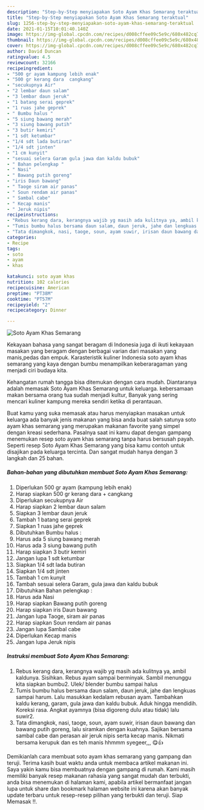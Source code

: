 ```yaml
---
description: "Step-by-Step menyiapakan Soto Ayam Khas Semarang teraktual"
title: "Step-by-Step menyiapakan Soto Ayam Khas Semarang teraktual"
slug: 1256-step-by-step-menyiapakan-soto-ayam-khas-semarang-teraktual
date: 2021-01-15T10:01:40.140Z
image: https://img-global.cpcdn.com/recipes/d008cffee09c5e9c/680x482cq70/soto-ayam-khas-semarang-foto-resep-utama.jpg
thumbnail: https://img-global.cpcdn.com/recipes/d008cffee09c5e9c/680x482cq70/soto-ayam-khas-semarang-foto-resep-utama.jpg
cover: https://img-global.cpcdn.com/recipes/d008cffee09c5e9c/680x482cq70/soto-ayam-khas-semarang-foto-resep-utama.jpg
author: David Duncan
ratingvalue: 4.5
reviewcount: 32166
recipeingredient:
- "500 gr ayam kampung lebih enak"
- "500 gr kerang dara  cangkang"
- "secukupnya Air"
- "2 lembar daun salam"
- "3 lembar daun jeruk"
- "1 batang serai geprek"
- "1 ruas jahe geprek"
- " Bumbu halus "
- "5 siung bawang merah"
- "3 siung bawang putih"
- "3 butir kemiri"
- "1 sdt ketumbar"
- "1/4 sdt lada butiran"
- "1/4 sdt jinten"
- "1 cm kunyit"
- "sesuai selera Garam gula jawa dan kaldu bubuk"
- " Bahan pelengkap "
- " Nasi"
- " Bawang putih goreng"
- "iris Daun bawang"
- " Taoge siram air panas"
- " Soun rendam air panas"
- " Sambal cabe"
- " Kecap manis"
- " Jeruk nipis"
recipeinstructions:
- "Rebus kerang dara, kerangnya wajib yg masih ada kulitnya ya, ambil kaldunya. Sisihkan. Rebus ayam sampai berminyak. Sambil menunggu kita siapkan bumbu2. Ulek/ blender bumbu sampai halus"
- "Tumis bumbu halus bersama daun salam, daun jeruk, jahe dan lengkuas sampai harum. Lalu masukkan kedalam rebusan ayam. Tambahkan kaldu kerang, garam, gula jawa dan kaldu bubuk. Aduk hingga mendidih. Koreksi rasa. Angkat ayamnya (bisa digoreng dulu atau tidak) lalu suwir2."
- "Tata dimangkok, nasi, taoge, soun, ayam suwir, irisan daun bawang dan bawang putih goreng, lalu siramkan dengan kuahnya. Sajikan bersama sambal cabe dan perasan air jeruk nipis serta kecap manis. Nikmati bersama kerupuk dan es teh manis hhmmm syegeer,,, 😋👍"
categories:
- Recipe
tags:
- soto
- ayam
- khas

katakunci: soto ayam khas 
nutrition: 102 calories
recipecuisine: American
preptime: "PT38M"
cooktime: "PT57M"
recipeyield: "2"
recipecategory: Dinner

---
```



![Soto Ayam Khas Semarang](https://img-global.cpcdn.com/recipes/d008cffee09c5e9c/680x482cq70/soto-ayam-khas-semarang-foto-resep-utama.jpg)

Kekayaan bahasa yang sangat beragam di Indonesia juga di ikuti kekayaan masakan yang beragam dengan berbagai varian dari masakan yang manis,pedas dan empuk. Karasteristik kuliner Indonesia soto ayam khas semarang yang kaya dengan bumbu menampilkan keberaragaman yang menjadi ciri budaya kita.




Kehangatan rumah tangga bisa ditemukan dengan cara mudah. Diantaranya adalah memasak Soto Ayam Khas Semarang untuk keluarga. kebersamaan makan bersama orang tua sudah menjadi kultur, Banyak yang sering mencari kuliner kampung mereka sendiri ketika di perantauan.

Buat kamu yang suka memasak atau harus menyiapkan masakan untuk keluarga ada banyak jenis makanan yang bisa anda buat salah satunya soto ayam khas semarang yang merupakan makanan favorite yang simpel dengan kreasi sederhana. Pasalnya saat ini kamu dapat dengan gampang menemukan resep soto ayam khas semarang tanpa harus bersusah payah.
Seperti resep Soto Ayam Khas Semarang yang bisa kamu contoh untuk disajikan pada keluarga tercinta. Dan sangat mudah hanya dengan 3 langkah dan 25 bahan.


<!--inarticleads1-->

##### Bahan-bahan yang dibutuhkan membuat Soto Ayam Khas Semarang:

1. Diperlukan 500 gr ayam (kampung lebih enak)
1. Harap siapkan 500 gr kerang dara + cangkang
1. Diperlukan secukupnya Air
1. Harap siapkan 2 lembar daun salam
1. Siapkan 3 lembar daun jeruk
1. Tambah 1 batang serai geprek
1. Siapkan 1 ruas jahe geprek
1. Dibutuhkan  Bumbu halus :
1. Harus ada 5 siung bawang merah
1. Harus ada 3 siung bawang putih
1. Harap siapkan 3 butir kemiri
1. Jangan lupa 1 sdt ketumbar
1. Siapkan 1/4 sdt lada butiran
1. Siapkan 1/4 sdt jinten
1. Tambah 1 cm kunyit
1. Tambah sesuai selera Garam, gula jawa dan kaldu bubuk
1. Dibutuhkan  Bahan pelengkap :
1. Harus ada  Nasi
1. Harap siapkan  Bawang putih goreng
1. Harap siapkan iris Daun bawang
1. Jangan lupa  Taoge, siram air panas
1. Harap siapkan  Soun rendam air panas
1. Jangan lupa  Sambal cabe
1. Diperlukan  Kecap manis
1. Jangan lupa  Jeruk nipis




<!--inarticleads2-->

##### Instruksi membuat  Soto Ayam Khas Semarang:

1. Rebus kerang dara, kerangnya wajib yg masih ada kulitnya ya, ambil kaldunya. Sisihkan. Rebus ayam sampai berminyak. Sambil menunggu kita siapkan bumbu2. Ulek/ blender bumbu sampai halus
1. Tumis bumbu halus bersama daun salam, daun jeruk, jahe dan lengkuas sampai harum. Lalu masukkan kedalam rebusan ayam. Tambahkan kaldu kerang, garam, gula jawa dan kaldu bubuk. Aduk hingga mendidih. Koreksi rasa. Angkat ayamnya (bisa digoreng dulu atau tidak) lalu suwir2.
1. Tata dimangkok, nasi, taoge, soun, ayam suwir, irisan daun bawang dan bawang putih goreng, lalu siramkan dengan kuahnya. Sajikan bersama sambal cabe dan perasan air jeruk nipis serta kecap manis. Nikmati bersama kerupuk dan es teh manis hhmmm syegeer,,, 😋👍




Demikianlah cara membuat soto ayam khas semarang yang gampang dan teruji. Terima kasih buat waktu anda untuk membaca artikel makanan ini. Saya yakin kamu bisa membuatnya dengan gampang di rumah. Kami masih memiliki banyak resep makanan rahasia yang sangat mudah dan terbukti, anda bisa menemukan di halaman kami, apabila artikel bermanfaat jangan lupa untuk share dan bookmark halaman website ini karena akan banyak update terbaru untuk resep-resep pilihan yang terbukti dan teruji. Siap Memasak !!. 
